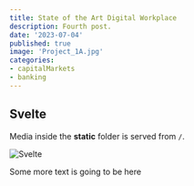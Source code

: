```yaml
---
title: State of the Art Digital Workplace
description: Fourth post.
date: '2023-07-04'
published: true
image: 'Project_1A.jpg'
categories:
- capitalMarkets
- banking  
---
```

<script>
    import { base } from "$app/paths";
</script>
## Svelte

Media inside the **static** folder is served from `/`.

![Svelte]({base}/images/card-demo4.jpg)

Some more text is going to be here
